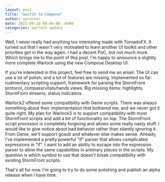 ```yaml
---
layout: post
title: "Switch to Compose"
author: sproctor
date: 2021-09-16 09:04:00 -0400
categories: warlock update
---
```

Well, I never really had anything too interesting made with TornadoFX. It turned out that I wasn't very motivated to learn another UI toolkit and other priorities got in the way again. I had a decent PoC, but not much more. Which brings me to the point of this post, I'm happy to announce a slightly more complete Warlock using the new Compose Desktop UI.

If you're interested in this project, feel free to send me an email. The UI can use a lot of polish, and a lot of features are missing. Implemented so far: rudimentary scripting support, framework for parsing the StormFront protocol, compass/vitals/hands views. Big missing items: highlights, StormFront streams, status indicators.

Warlock2 offered some compatibility with Genie scripts. There was always something about their implementation that bothered me, and we never got it quite right. My plan for Warlock3 is to support compatibility with most StormFront scripts and add a bit of functionality on top. The StormFront script processor is completely forgiving and allows some really nasty stuff. I would like to give notice about bad behavior rather than silently ignoring it. From Genie, we'll support gosub
and whatever else makes sense. Already, I've implemented a pretty powerful "if" parser that allows complicated expressions in "if". I want to add an ability to escape into the expression parser to allow the same capabilities in arbitrary places in the scripts. My question is which symbol to use that doesn't break compatibility with existing StormFront scripts.

That's all for now. I'm going to try to do some polishing and publish an alpha release when I have time.

